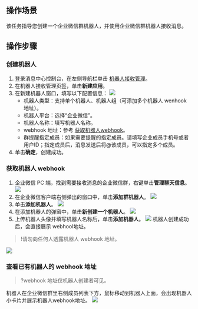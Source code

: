 ## 操作场景
该任务指导您创建一个企业微信群机器人，并使用企业微信群机器人接收消息。


## 操作步骤
### 创建机器人
1. 登录消息中心控制台，在左侧导航栏单击 [机器人接收管理](https://console.cloud.tencent.com/message/robot)。
2. 在机器人接收管理页签，单击**新建应用**。
3. 在新建机器人窗口，填写以下配置信息：
![](https://qcloudimg.tencent-cloud.cn/raw/5691a25bf6952a6985333ebd8f59c278.png)
	- 机器人类型：支持单个机器人、机器人组（可添加多个机器人 wenhook 地址）。
	- 机器人平台：选择“企业微信”。
	- 机器人名称：填写机器人名称。
	- webhook 地址：参考 [获取机器人webhook](#webhook)。
	- 群提醒指定成员：如果需要提醒的指定成员。请填写企业成员手机号或者用户ID；指定成员后，消息发送后将@该成员，可以指定多个成员。
4. 单击**确定**，创建成功。


### 获取机器人 webhook[](id:webhook)

1. 企业微信 PC 端，找到需要接收消息的企业微信群，右键单击**管理聊天信息**。
![](https://qcloudimg.tencent-cloud.cn/raw/cb31af7d98b7ac11e5997dd1e01686bf.png)
2. 在企业微信客户端右侧弹出的窗口中，单击**添加群机器人**。
![](https://qcloudimg.tencent-cloud.cn/raw/52ee8d2822b6a21e5366589390516ea3.png)
3. 单击**添加机器人**。
![](https://qcloudimg.tencent-cloud.cn/raw/4f300a02ff4d8bb281144d74e030e6b9.png)
4. 在添加机器人的弹窗中，单击**新创建一个机器人**。
![](https://qcloudimg.tencent-cloud.cn/raw/d30cc0345870ba74476abb578ef26c63.png)
5. 上传机器人头像并填写机器人名称后，单击**添加机器人**。
![](https://qcloudimg.tencent-cloud.cn/raw/5f8f07cd1abfa7cc519291593382e930.png)
机器人创建成功后，会直接展示 webhool地址。
>!请勿向任何人透露机器人 webhook 地址。
>
![](https://qcloudimg.tencent-cloud.cn/raw/ecb9a60fc32a52dff3deb06dbb0ee112.png)


### 查看已有机器人的 webhook 地址

>?webhook 地址仅机器人创建者可见。

机器人在企业微信群里右侧成员列表下方，鼠标移动到机器人上面，会出现机器人小卡片并展示机器人webhook地址。
![](https://qcloudimg.tencent-cloud.cn/raw/993a020501046f4a19ff6a05d13085fd.png)

